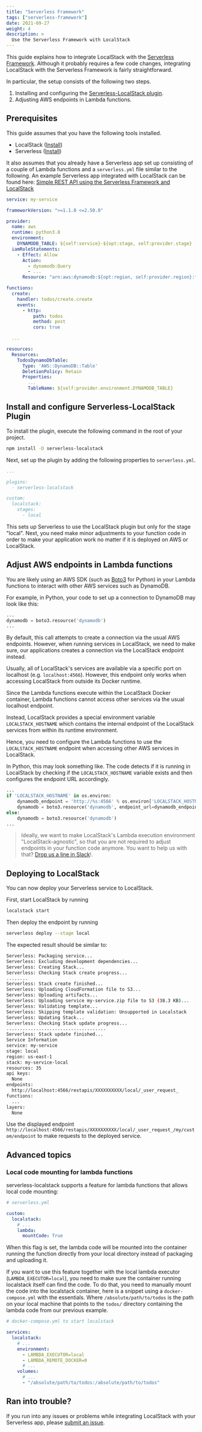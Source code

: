 ```yaml
---
title: "Serverless Framework"
tags: ["serverless-framework"] 
date: 2021-09-27
weight: 4
description: >
  Use the Serverless Framework with LocalStack
---
```


This guide explains how to integrate LocalStack with the [Serverless Framework](https://www.serverless.com/).
Although it probably requires a few code changes, integrating LocalStack with the Serverless Framework is fairly straightforward. 

In particular, the setup consists of the following two steps.

1. Installing and configuring the [Serverless-LocalStack plugin](https://github.com/localstack/serverless-localstack).
2. Adjusting AWS endpoints in Lambda functions.

## Prerequisites
This guide assumes that you have the following tools installed.

* LocalStack ([Install](https://localstack.cloud/docs/getting-started/installation/))
* Serverless ([Install](https://www.serverless.com/framework/docs/getting-started/))

It also assumes that you already have a Serverless app set up consisting of a couple of Lambda functions and a `serverless.yml` file similar to the following. An example Serverless app integrated with LocalStack can be found here: <a href="https://github.com/localstack/serverless-python-rest-api-with-dynamodb"><i class="fab fa-github"></i>  Simple REST API using the Serverless Framework and LocalStack</a>


```yaml
service: my-service

frameworkVersion: ">=1.1.0 <=2.50.0"

provider:
  name: aws
  runtime: python3.8
  environment:
    DYNAMODB_TABLE: ${self:service}-${opt:stage, self:provider.stage}
  iamRoleStatements:
    - Effect: Allow
      Action:
        - dynamodb:Query
        - ...
      Resource: "arn:aws:dynamodb:${opt:region, self:provider.region}:*:table/${self:provider.environment.DYNAMODB_TABLE}"

functions:
  create:
    handler: todos/create.create
    events:
      - http:
          path: todos
          method: post
          cors: true

  ...

resources:
  Resources:
    TodosDynamoDbTable:
      Type: 'AWS::DynamoDB::Table'
      DeletionPolicy: Retain
      Properties:
        ...
        TableName: ${self:provider.environment.DYNAMODB_TABLE}
```

## Install and configure Serverless-LocalStack Plugin
To install the plugin, execute the following command in the root of your project.
```bash
npm install -D serverless-localstack
```

Next, set up the plugin by adding the following properties to `serverless.yml`.
```yaml
...

plugins:
  - serverless-localstack

custom:
  localstack:
    stages:
      - local
```

This sets up Serverless to use the LocalStack plugin but only for the stage "local". 
Next, you need make minor adjustments to your function code in order to make your application work no matter if it is deployed on AWS or LocalStack.

## Adjust AWS endpoints in Lambda functions
You are likely using an AWS SDK (such as [Boto3](https://github.com/boto/boto3) for Python) in your Lambda functions to interact with other AWS services such as DynamoDB.

For example, in Python, your code to set up a connection to DynamoDB may look like this:
```python
...
dynamodb = boto3.resource('dynamodb')
...
```

By default, this call attempts to create a connection via the usual AWS endpoints. However, when running services in LocalStack, we need to make sure, our applications creates a connection via the LocalStack endpoint instead.

Usually, all of LocalStack's services are available via a specific port on localhost (e.g. `localhost:4566`). However, this endpoint only works when accessing LocalStack from outside its Docker runtime. 

Since the Lambda functions execute within the LocalStack Docker container, Lambda functions cannot access other services via the usual localhost endpoint. 

Instead, LocalStack provides a special environment variable `LOCALSTACK_HOSTNAME` which contains the internal endpoint of the LocalStack services from within its runtime environment.

Hence, you need to configure the Lambda functions to use the `LOCALSTACK_HOSTNAME` endpoint when accessing other AWS services in LocalStack.

In Python, this may look something like. The code detects if it is running in LocalStack by checking if the `LOCALSTACK_HOSTNAME` variable exists and then configures the endpoint URL accordingly.

```python
...
if 'LOCALSTACK_HOSTNAME' in os.environ:
    dynamodb_endpoint = 'http://%s:4566' % os.environ['LOCALSTACK_HOSTNAME']
    dynamodb = boto3.resource('dynamodb', endpoint_url=dynamodb_endpoint)
else:
    dynamodb = boto3.resource('dynamodb')
...
```

> Ideally, we want to make LocalStack's Lambda execution environment "LocalStack-agnostic", so that you are not required to adjust endpoints in your function code anymore. You want to help us with that? [Drop us a line in Slack](https://localstack-community.slack.com)!.

## Deploying to LocalStack
You can now deploy your Serverless service to LocalStack.

First, start LocalStack by running
```bash
localstack start
```

Then deploy the endpoint by running
```bash
serverless deploy --stage local
```

The expected result should be similar to:

```bash
Serverless: Packaging service...
Serverless: Excluding development dependencies...
Serverless: Creating Stack...
Serverless: Checking Stack create progress...
........
Serverless: Stack create finished...
Serverless: Uploading CloudFormation file to S3...
Serverless: Uploading artifacts...
Serverless: Uploading service my-service.zip file to S3 (38.3 KB)...
Serverless: Validating template...
Serverless: Skipping template validation: Unsupported in Localstack
Serverless: Updating Stack...
Serverless: Checking Stack update progress...
.....................................
Serverless: Stack update finished...
Service Information
service: my-service
stage: local
region: us-east-1
stack: my-service-local
resources: 35
api keys:
  None
endpoints:
  http://localhost:4566/restapis/XXXXXXXXXX/local/_user_request_
functions:
  ...
layers:
  None
```

Use the displayed endpoint `http://localhost:4566/restapis/XXXXXXXXXX/local/_user_request_/my/custom/endpoint` to make requests to the deployed service. 


## Advanced topics

### Local code mounting for lambda functions

serverless-localstack supports a feature for lambda functions that allows local code mounting:

```yaml
# serverless.yml

custom:
  localstack:
    # ...
    lambda:
      mountCode: True
```

When this flag is set, the lambda code will be mounted into the container running the function directly from your local directory instead of packaging and uploading it.

If you want to use this feature together with the local lambda executor (`LAMBDA_EXECUTOR=local`), you need to make sure the container running localstack itself can find the code.
To do that, you need to manually mount the code into the localstack container, here is a snippet using a `docker-compose.yml` with the essentials.
Where `/absolute/path/to/todos` is the path on your local machine that points to the `todos/` directory containing the lambda code from our previous example.

```yaml
# docker-compose.yml to start localstack

services:
  localstack:
    # ...
    environment:
      - LAMBDA_EXECUTOR=local
      - LAMBDA_REMOTE_DOCKER=0
      # ...
    volumes:
      # ...
      - "/absolute/path/to/todos:/absolute/path/to/todos"
```

## Ran into trouble?

If you run into any issues or problems while integrating LocalStack with your Serverless app, please [submit an issue](https://github.com/localstack/serverless-localstack/issues).
